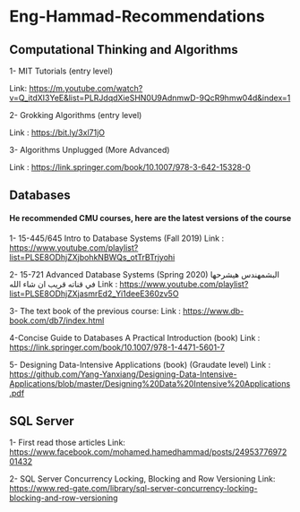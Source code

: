 # Eng-Hammad-Recommendations

## Computational Thinking and Algorithms

1- MIT Tutorials (entry level)

Link: https://m.youtube.com/watch?v=Q_itdXI3YeE&list=PLRJdqdXieSHN0U9AdnmwD-9QcR9hmw04d&index=1

2- Grokking Algorithms (entry level)

Link : https://bit.ly/3xl71jO

3- Algorithms Unplugged (More Advanced)

Link : https://link.springer.com/book/10.1007/978-3-642-15328-0

## Databases

#### He recommended CMU courses, here are the latest versions of the course 
1- 15-445/645 Intro to Database Systems (Fall 2019)
Link : https://www.youtube.com/playlist?list=PLSE8ODhjZXjbohkNBWQs_otTrBTrjyohi 

2- 15-721 Advanced Database Systems (Spring 2020) البشمهندس هيشرحها في قناته قريب ان شاء الله 
Link : https://www.youtube.com/playlist?list=PLSE8ODhjZXjasmrEd2_Yi1deeE360zv5O

3- The text book of the previous course:
Link : https://www.db-book.com/db7/index.html

4-Concise Guide to Databases A Practical Introduction (book)
Link : https://link.springer.com/book/10.1007/978-1-4471-5601-7

5- Designing Data-Intensive Applications (book) (Graudate level)
Link : https://github.com/Yang-Yanxiang/Designing-Data-Intensive-Applications/blob/master/Designing%20Data%20Intensive%20Applications.pdf

## SQL Server

1- First read those articles 
Link: https://www.facebook.com/mohamed.hamedhammad/posts/2495377697201432

2- SQL Server Concurrency Locking, Blocking and Row Versioning
Link: https://www.red-gate.com/library/sql-server-concurrency-locking-blocking-and-row-versioning

